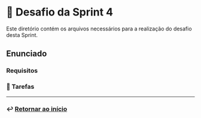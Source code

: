 # 🧩 Desafio da Sprint 4
Este diretório contém os arquivos necessários para a realização do desafio desta Sprint.

## Enunciado


### Requisitos


### 📝 Tarefas




___

### ↩️ [Retornar ao início](../../README.md)